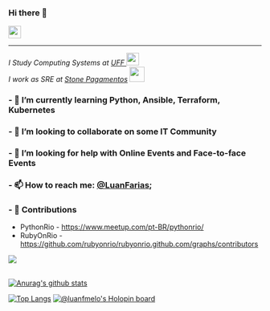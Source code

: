 ### Hi there 👋

<img src="https://media.giphy.com/media/hvRJCLFzcasrR4ia7z/giphy.gif" width="25px"> <hr>

<p><em>I Study Computing Systems at <a target="_blank" href="http://www.uff.br/">UFF </a><img src="https://media2.giphy.com/media/SUEN0j6R09jeEriEWr/giphy.gif?cid=ecf05e47f4f5jrf5a45vtjw830ten75mii34yk8rc7h099mv&rid=giphy.gif" width="25"></br>I work as SRE at <a target="_blank" href="https://www.stone.com.br/" >Stone Pagamentos</a> 
<img src="https://media.giphy.com/media/jJxaUysjzO9ri/giphy.gif" width="30">
</em></p>

### - 🌱 I’m currently learning Python, Ansible, Terraform, Kubernetes  
### - 👯 I’m looking to collaborate on some IT Community
### - 🤔 I’m looking for help with Online Events and Face-to-face Events
### - 📫 How to reach me: [@LuanFarias](https://www.linkedin.com/in/luan-farias-81746b157/);

### - 💬 Contributions

- PythonRio - https://www.meetup.com/pt-BR/pythonrio/
- RubyOnRio - https://github.com/rubyonrio/rubyonrio.github.com/graphs/contributors
<!--
- 🔭 I’m currently working on ...
- 💬 Ask me about ...
- 😄 Pronouns: ...
- ⚡ Fun fact: ...
-->

![](https://visitor-badge.glitch.me/badge?page_id=LuanFMelo.LuanFMelo)

<br/>[![Anurag's github stats](https://github-readme-stats.vercel.app/api?username=LuanFMelo&count_private=true&count_private=true&theme=tokyonight)](https://github.com/anuraghazra/github-readme-stats)

[![Top Langs](https://github-readme-stats.vercel.app/api/top-langs/?username=LuanFMelo&layout=compact&theme=tokyonight)](https://github.com/anuraghazra/github-readme-stats)
[![@luanfmelo's Holopin board](https://holopin.io/api/user/board?user=luanfmelo)](https://holopin.io/@luanfmelo)

